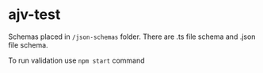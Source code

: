 # ajv-test

Schemas placed in `/json-schemas` folder. There are .ts file schema and .json file schema.

To run validation use `npm start` command
